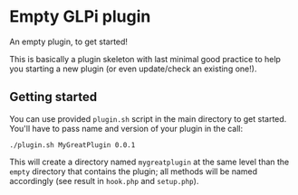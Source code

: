# Empty GLPi plugin

An empty plugin, to get started!

This is basically a plugin skeleton with last minimal good practice to help you starting a new plugin (or even update/check an existing one!).

## Getting started

You can use provided `plugin.sh` script in the main directory to get started. You'll have to pass name and version of your plugin in the call:
```
./plugin.sh MyGreatPlugin 0.0.1
```

This will create a directory named `mygreatplugin` at the same level than the `empty` directory that contains the plugin;
all methods will be named accordingly (see result in `hook.php` and `setup.php`).
